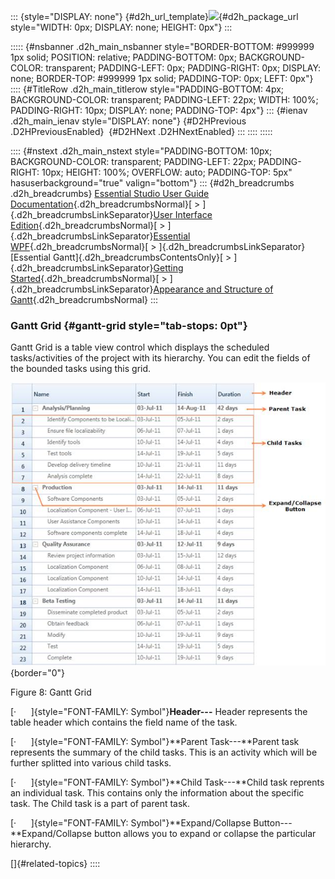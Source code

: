 ::: {style="DISPLAY: none"}
[](ms-xhelp:///?Id=d2h_url_template){#d2h_url_template}![](!package_url!){#d2h_package_url style="WIDTH: 0px; DISPLAY: none; HEIGHT: 0px"}
:::

::::: {#nsbanner .d2h_main_nsbanner style="BORDER-BOTTOM: #999999 1px solid; POSITION: relative; PADDING-BOTTOM: 0px; BACKGROUND-COLOR: transparent; PADDING-LEFT: 0px; PADDING-RIGHT: 0px; DISPLAY: none; BORDER-TOP: #999999 1px solid; PADDING-TOP: 0px; LEFT: 0px"}
:::: {#TitleRow .d2h_main_titlerow style="PADDING-BOTTOM: 4px; BACKGROUND-COLOR: transparent; PADDING-LEFT: 22px; WIDTH: 100%; PADDING-RIGHT: 10px; DISPLAY: none; PADDING-TOP: 4px"}
::: {#ienav .d2h_main_ienav style="DISPLAY: none"}
[](ms-xhelp:///?Id=9a453acc-7b71-4eb9-bee8-45bb4958e038){#D2HPrevious .D2HPreviousEnabled}  [](ms-xhelp:///?Id=28924794-e864-4fb9-9330-5d5dc4d8602e){#D2HNext .D2HNextEnabled}
:::
::::
:::::

:::: {#nstext .d2h_main_nstext style="PADDING-BOTTOM: 10px; BACKGROUND-COLOR: transparent; PADDING-LEFT: 22px; PADDING-RIGHT: 10px; HEIGHT: 100%; OVERFLOW: auto; PADDING-TOP: 5px" hasuserbackground="true" valign="bottom"}
::: {#d2h_breadcrumbs .d2h_breadcrumbs}
[Essential Studio User Guide Documentation](ms-xhelp:///?Id=12457748-09e3-4d74-a240-8e049cedf030){.d2h_breadcrumbsNormal}[ \> ]{.d2h_breadcrumbsLinkSeparator}[User Interface Edition](ms-xhelp:///?Id=c29296b7-531c-413b-a0ec-488ca1f7f669){.d2h_breadcrumbsNormal}[ \> ]{.d2h_breadcrumbsLinkSeparator}[Essential WPF](ms-xhelp:///?Id=7f4f82c5-151c-4262-94d0-75c4626c77bc){.d2h_breadcrumbsNormal}[ \> ]{.d2h_breadcrumbsLinkSeparator}[Essential Gantt]{.d2h_breadcrumbsContentsOnly}[ \> ]{.d2h_breadcrumbsLinkSeparator}[Getting Started](ms-xhelp:///?Id=dfba425a-3965-409a-9493-f0160f0ccf9e){.d2h_breadcrumbsNormal}[ \> ]{.d2h_breadcrumbsLinkSeparator}[Appearance and Structure of Gantt](ms-xhelp:///?Id=9a453acc-7b71-4eb9-bee8-45bb4958e038){.d2h_breadcrumbsNormal}
:::

### Gantt Grid {#gantt-grid style="tab-stops: 0pt"}

Gantt Grid is a table view control which displays the scheduled tasks/activities of the project with its hierarchy. You can edit the fields of the bounded tasks using this grid.

![](ImagesExt/image80_8.jpg){border="0"}

Figure 8: Gantt Grid

[·      ]{style="FONT-FAMILY: Symbol"}**Header---** Header represents the table header which contains the field name of the task.

[·      ]{style="FONT-FAMILY: Symbol"}**Parent Task---**Parent task represents the summary of the child tasks. This is an activity which will be further splitted into various child tasks.

[·      ]{style="FONT-FAMILY: Symbol"}**Child Task---**Child task reprents an individual task. This contains only the information about the specific task. The Child task is a part of parent task.

[·      ]{style="FONT-FAMILY: Symbol"}**Expand/Collapse Button---**Expand/Collapse button allows you to expand or collapse the particular hierarchy.

[]{#related-topics}
::::
